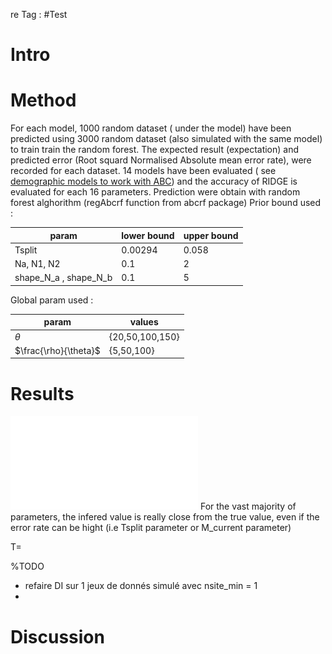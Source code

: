 re
Tag : #Test 
# Intro

# Method
For each model, 1000 random dataset ( under the model) have been predicted using 3000 random dataset (also simulated with the same model) to train train the random forest.
The expected result (expectation) and predicted error (Root squard Normalised Absolute mean error rate), were recorded for each dataset.
14 models have been evaluated ( see [demographic models to work with ABC](RIDGE/demographic%20models%20to%20work%20with%20ABC.md)) and the accuracy of RIDGE is evaluated for each 16 parameters. 
Prediction were obtain with random forest alghorithm (regAbcrf function from abcrf package)
Prior bound used : 

| param | lower bound | upper bound | 
|--------|--------------|--------------| 
| Tsplit | 0.00294 | 0.058|
| Na, N1, N2 | 0.1 | 2 | 
| shape_N_a , shape_N_b | 0.1 | 5 | 
Global param used : 

| param | values |
|---|---|
| $\theta$ | {20,50,100,150}|
| $\frac{\rho}{\theta}$| {5,50,100}

# Results

![](RIDGE/fig/DI_perf_test1.pdf)
For the vast majority of parameters, the infered value is really close from the true value, even if the error rate can be hight (i.e Tsplit parameter or M_current parameter)


T=

%TODO
- refaire DI sur 1 jeux de donnés simulé avec nsite_min = 1
- 
# Discussion
